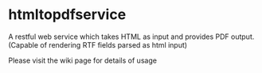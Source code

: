 # htmltopdfservice
A restful web service which takes HTML as input and provides PDF output. (Capable of rendering RTF fields parsed as html input)
 
 Please visit the wiki page for details of usage
 
